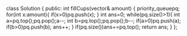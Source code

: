 class Solution {
public:
int fillCups(vector<int>& amount) {
priority_queue<int>pq;
for(int x:amount){
if(x>0)pq.push(x);
}
int ans=0;
while(pq.size()>1){
int a=pq.top();pq.pop();a--;
int b=pq.top();pq.pop();b--;
if(a>0)pq.push(a);
if(b>0)pq.push(b);
ans++;
}
if(pq.size())ans+=pq.top();
return ans;
}
};
